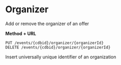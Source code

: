 ---
---

# Organizer

Add or remove the organizer of an offer

**Method + URL**

```
PUT /events/{cdbid}/organizer/{organizerId}
DELETE /events/{cdbid}/organizer/{organizerId}
```

Insert universally unique identifier of an organization